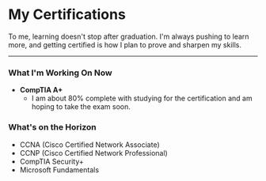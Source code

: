 # My Certifications

To me, learning doesn't stop after graduation. I'm always pushing to learn more, and getting certified is how I plan to prove and sharpen my skills.

---

### What I'm Working On Now
* **CompTIA A+**
    * I am about 80% complete with studying for the certification and am hoping to take the exam soon.

### What's on the Horizon
* CCNA (Cisco Certified Network Associate)
* CCNP (Cisco Certified Network Professional)
* CompTIA Security+
* Microsoft Fundamentals